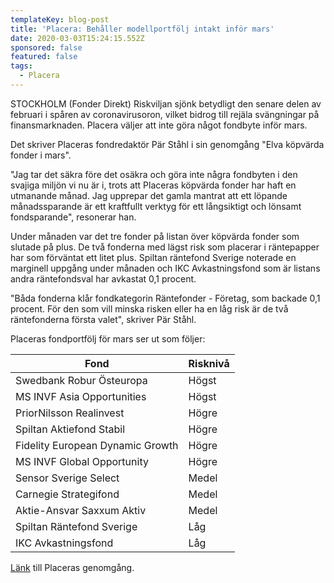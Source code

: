 ```yaml
---
templateKey: blog-post
title: 'Placera: Behåller modellportfölj intakt inför mars'
date: 2020-03-03T15:24:15.552Z
sponsored: false
featured: false
tags:
  - Placera
---
```

STOCKHOLM (Fonder Direkt) Riskviljan sjönk betydligt den senare delen av februari i spåren av coronavirusoron, vilket bidrog till rejäla svängningar på finansmarknaden. Placera väljer att inte göra något fondbyte inför mars.

Det skriver Placeras fondredaktör Pär Ståhl i sin genomgång "Elva köpvärda fonder i mars".

"Jag tar det säkra före det osäkra och göra inte några fondbyten i den svajiga miljön vi nu är i, trots att Placeras köpvärda fonder har haft en utmanande månad. Jag upprepar det gamla mantrat att ett löpande månadssparande är ett kraftfullt verktyg för ett långsiktigt och lönsamt fondsparande", resonerar han.

Under månaden var det tre fonder på listan över köpvärda fonder som slutade på plus. De två fonderna med lägst risk som placerar i räntepapper har som förväntat ett litet plus. Spiltan räntefond Sverige noterade en marginell uppgång under månaden och IKC Avkastningsfond som är listans andra räntefondsval har avkastat 0,1 procent.

"Båda fonderna klår fondkategorin Räntefonder - Företag, som backade 0,1 procent. För den som vill minska risken eller ha en låg risk är de två räntefonderna första valet", skriver Pär Ståhl.

Placeras fondportfölj för mars ser ut som följer:



<!--StartFragment-->

| **Fond**                         | **Risknivå** |
| -------------------------------- | ------------ |
| Swedbank Robur Östeuropa         | Högst        |
| MS INVF Asia Opportunities       | Högst        |
| PriorNilsson Realinvest          | Högre        |
| Spiltan Aktiefond Stabil         | Högre        |
| Fidelity European Dynamic Growth | Högre        |
| MS INVF Global Opportunity       | Högre        |
| Sensor Sverige Select            | Medel        |
| Carnegie Strategifond            | Medel        |
| Aktie-Ansvar Saxxum Aktiv        | Medel        |
| Spiltan Räntefond Sverige        | Låg          |
| IKC Avkastningsfond              | Låg          |



<!--EndFragment-->



[Länk](https://www.avanza.se/placera/redaktionellt/2020/03/03/tio-kopvarda-fonder-i-mars.plc.html) till Placeras genomgång.
